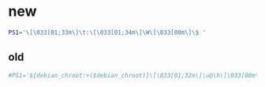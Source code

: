 # new

```bash
PS1='\[\033[01;33m\]\t:\[\033[01;34m\]\W\[\033[00m\]\$ '
```

## old

```bash
#PS1='${debian_chroot:+($debian_chroot)}\[\033[01;32m\]\u@\h\[\033[00m\]:\[\033[01;34m\]\w\[\033[00m\]\$ '
```
